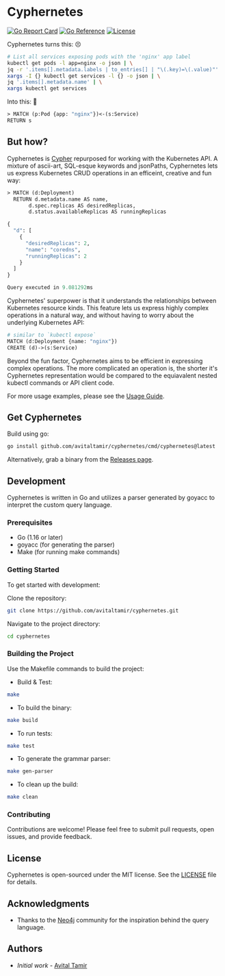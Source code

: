 # Cyphernetes

[![Go Report Card](https://goreportcard.com/badge/github.com/avitaltamir/cyphernetes)](https://goreportcard.com/report/github.com/avitaltamir/cyphernetes)
[![Go Reference](https://pkg.go.dev/badge/github.com/avitaltamir/cyphernetes.svg)](https://pkg.go.dev/github.com/avitaltamir/cyphernetes)
[![License](https://img.shields.io/badge/License-MIT-blue.svg)](https://opensource.org/licenses/MIT)

Cyphernetes turns this: 😣
```bash
# List all services exposing pods with the 'nginx' app label
kubectl get pods -l app=nginx -o json | \
jq -r '.items[].metadata.labels | to_entries[] | "\(.key)=\(.value)"' | \
xargs -I {} kubectl get services -l {} -o json | \
jq '.items[].metadata.name' | \
xargs kubectl get services
```

Into this: 🤩 
```graphql
> MATCH (p:Pod {app: "nginx"})<-(s:Service)
RETURN s
```

## But how?

Cyphernetes is [Cypher](https://neo4j.com/developer/cypher/) repurposed for working with the Kubernetes API. A mixture of ascii-art, SQL-esque keywords and jsonPaths, Cyphernetes lets us express Kubernetes CRUD operations in an efficeint, creative and fun way:

```graphql
> MATCH (d:Deployment)
  RETURN d.metadata.name AS name, 
       d.spec.replicas AS desiredReplicas, 
       d.status.availableReplicas AS runningReplicas

{
  "d": [
    {
      "desiredReplicas": 2,
      "name": "coredns",
      "runningReplicas": 2
    }
  ]
}

Query executed in 9.081292ms

```

Cyphernetes' superpower is that it understands the relationships between Kubernetes resource kinds.
This feature lets us express highly complex operations in a natural way, and without having to worry about the underlying Kubernetes API:

```graphql
# similar to `kubectl expose`
MATCH (d:Deployment {name: "nginx"})
CREATE (d)->(s:Service)
```

Beyond the fun factor, Cyphernetes aims to be efficient in expressing complex operations.
The more complicated an operation is, the shorter it's Cyphernetes representation would be compared to the equiavalent nested kubectl commands or API client code.

For more usage examples, please see the [Usage Guide](https://github.com/AvitalTamir/cyphernetes/blob/main/USAGE.md).

## Get Cyphernetes

Build using go:

```bash
go install github.com/avitaltamir/cyphernetes/cmd/cyphernetes@latest
```

Alternatively, grab a binary from the [Releases page](https://github.com/AvitalTamir/cyphernetes/releases).

## Development

Cyphernetes is written in Go and utilizes a parser generated by goyacc to interpret the custom query language.

### Prerequisites

* Go (1.16 or later)
* goyacc (for generating the parser)
* Make (for running make commands)

### Getting Started

To get started with development:

Clone the repository:

```bash
git clone https://github.com/avitaltamir/cyphernetes.git
```

Navigate to the project directory:

```bash
cd cyphernetes
```

### Building the Project

Use the Makefile commands to build the project:

* Build & Test:

```bash
make
```

* To build the binary:

```bash
make build
```

* To run tests:

```bash
make test
```

* To generate the grammar parser:

```bash
make gen-parser
```

* To clean up the build:

```bash
make clean
```

### Contributing

Contributions are welcome! Please feel free to submit pull requests, open issues, and provide feedback.

## License

Cyphernetes is open-sourced under the MIT license. See the [LICENSE](LICENSE) file for details.

## Acknowledgments

* Thanks to the [Neo4j](https://neo4j.com/) community for the inspiration behind the query language.

## Authors

* _Initial work_ - [Avital Tamir](https://github.com/avitaltamir)
